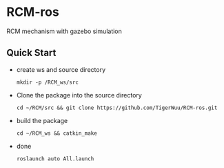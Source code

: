 # RCM-ros
RCM mechanism with gazebo simulation

## Quick Start
  * create ws and source directory

        mkdir -p /RCM_ws/src
      
  * Clone the package into the source directory
  
        cd ~/RCM/src && git clone https://github.com/TigerWuu/RCM-ros.git
      
  * build the package
  
        cd ~/RCM_ws && catkin_make
    
  * done
  
        roslaunch auto All.launch
